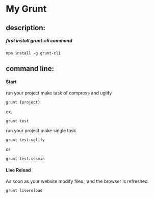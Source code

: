 My Grunt
========
## description: 

##### first install grunt-cli command

```shell
npm install -g grunt-cli
```

## command line: 

####  Start 
run your project make task of compress and uglify 

```shell
grunt {project}
```
ex.
```shell
grunt test
```

run your project make single task
```shell
grunt test:uglify
```
or
```shell
grunt test:cssmin
```

#### Live Reload
As soon as your website modify files , and the browser is refreshed.

```shell
grunt livereload
```



